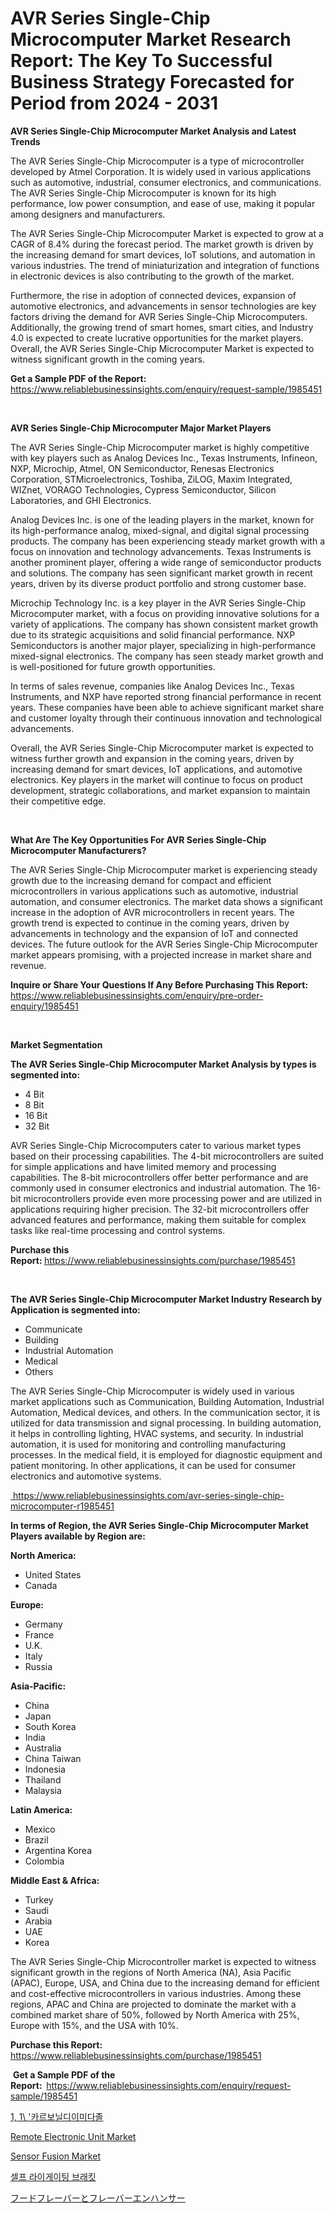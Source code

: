<p><h1>AVR Series Single-Chip Microcomputer Market Research Report: The Key To Successful Business Strategy Forecasted for Period from 2024 - 2031</h1></p><p><strong>AVR Series Single-Chip Microcomputer Market Analysis and Latest Trends</strong></p>
<p><p>The AVR Series Single-Chip Microcomputer is a type of microcontroller developed by Atmel Corporation. It is widely used in various applications such as automotive, industrial, consumer electronics, and communications. The AVR Series Single-Chip Microcomputer is known for its high performance, low power consumption, and ease of use, making it popular among designers and manufacturers.</p><p>The AVR Series Single-Chip Microcomputer Market is expected to grow at a CAGR of 8.4% during the forecast period. The market growth is driven by the increasing demand for smart devices, IoT solutions, and automation in various industries. The trend of miniaturization and integration of functions in electronic devices is also contributing to the growth of the market.</p><p>Furthermore, the rise in adoption of connected devices, expansion of automotive electronics, and advancements in sensor technologies are key factors driving the demand for AVR Series Single-Chip Microcomputers. Additionally, the growing trend of smart homes, smart cities, and Industry 4.0 is expected to create lucrative opportunities for the market players. Overall, the AVR Series Single-Chip Microcomputer Market is expected to witness significant growth in the coming years.</p></p>
<p><strong>Get a Sample PDF of the Report:&nbsp;</strong> <a href="https://www.reliablebusinessinsights.com/enquiry/request-sample/1985451">https://www.reliablebusinessinsights.com/enquiry/request-sample/1985451</a></p>
<p>&nbsp;</p>
<p><strong>AVR Series Single-Chip Microcomputer Major Market Players</strong></p>
<p><p>The AVR Series Single-Chip Microcomputer market is highly competitive with key players such as Analog Devices Inc., Texas Instruments, Infineon, NXP, Microchip, Atmel, ON Semiconductor, Renesas Electronics Corporation, STMicroelectronics, Toshiba, ZiLOG, Maxim Integrated, WIZnet, VORAGO Technologies, Cypress Semiconductor, Silicon Laboratories, and GHI Electronics.</p><p>Analog Devices Inc. is one of the leading players in the market, known for its high-performance analog, mixed-signal, and digital signal processing products. The company has been experiencing steady market growth with a focus on innovation and technology advancements. Texas Instruments is another prominent player, offering a wide range of semiconductor products and solutions. The company has seen significant market growth in recent years, driven by its diverse product portfolio and strong customer base.</p><p>Microchip Technology Inc. is a key player in the AVR Series Single-Chip Microcomputer market, with a focus on providing innovative solutions for a variety of applications. The company has shown consistent market growth due to its strategic acquisitions and solid financial performance. NXP Semiconductors is another major player, specializing in high-performance mixed-signal electronics. The company has seen steady market growth and is well-positioned for future growth opportunities.</p><p>In terms of sales revenue, companies like Analog Devices Inc., Texas Instruments, and NXP have reported strong financial performance in recent years. These companies have been able to achieve significant market share and customer loyalty through their continuous innovation and technological advancements.</p><p>Overall, the AVR Series Single-Chip Microcomputer market is expected to witness further growth and expansion in the coming years, driven by increasing demand for smart devices, IoT applications, and automotive electronics. Key players in the market will continue to focus on product development, strategic collaborations, and market expansion to maintain their competitive edge.</p></p>
<p>&nbsp;</p>
<p><strong>What Are The Key Opportunities For AVR Series Single-Chip Microcomputer Manufacturers?</strong></p>
<p><p>The AVR Series Single-Chip Microcomputer market is experiencing steady growth due to the increasing demand for compact and efficient microcontrollers in various applications such as automotive, industrial automation, and consumer electronics. The market data shows a significant increase in the adoption of AVR microcontrollers in recent years. The growth trend is expected to continue in the coming years, driven by advancements in technology and the expansion of IoT and connected devices. The future outlook for the AVR Series Single-Chip Microcomputer market appears promising, with a projected increase in market share and revenue.</p></p>
<p><strong>Inquire or Share Your Questions If Any Before Purchasing This Report:</strong> <a href="https://www.reliablebusinessinsights.com/enquiry/pre-order-enquiry/1985451">https://www.reliablebusinessinsights.com/enquiry/pre-order-enquiry/1985451</a></p>
<p>&nbsp;</p>
<p><strong>Market Segmentation</strong></p>
<p><strong>The AVR Series Single-Chip Microcomputer Market Analysis by types is segmented into:</strong></p>
<p><ul><li>4 Bit</li><li>8 Bit</li><li>16 Bit</li><li>32 Bit</li></ul></p>
<p><p>AVR Series Single-Chip Microcomputers cater to various market types based on their processing capabilities. The 4-bit microcontrollers are suited for simple applications and have limited memory and processing capabilities. The 8-bit microcontrollers offer better performance and are commonly used in consumer electronics and industrial automation. The 16-bit microcontrollers provide even more processing power and are utilized in applications requiring higher precision. The 32-bit microcontrollers offer advanced features and performance, making them suitable for complex tasks like real-time processing and control systems.</p></p>
<p><strong>Purchase this Report:&nbsp;</strong><a href="https://www.reliablebusinessinsights.com/purchase/1985451">https://www.reliablebusinessinsights.com/purchase/1985451</a></p>
<p>&nbsp;</p>
<p><strong>The AVR Series Single-Chip Microcomputer Market Industry Research by Application is segmented into:</strong></p>
<p><ul><li>Communicate</li><li>Building</li><li>Industrial Automation</li><li>Medical</li><li>Others</li></ul></p>
<p><p>The AVR Series Single-Chip Microcomputer is widely used in various market applications such as Communication, Building Automation, Industrial Automation, Medical devices, and others. In the communication sector, it is utilized for data transmission and signal processing. In building automation, it helps in controlling lighting, HVAC systems, and security. In industrial automation, it is used for monitoring and controlling manufacturing processes. In the medical field, it is employed for diagnostic equipment and patient monitoring. In other applications, it can be used for consumer electronics and automotive systems.</p></p>
<p><a href="https://www.reliablebusinessinsights.com/avr-series-single-chip-microcomputer-r1985451">&nbsp;https://www.reliablebusinessinsights.com/avr-series-single-chip-microcomputer-r1985451</a></p>
<p><strong>In terms of Region, the AVR Series Single-Chip Microcomputer Market Players available by Region are:</strong></p>
<p>
    <p> <strong> North America: </strong>
        <ul>
            <li>United States</li>
            <li>Canada</li>
        </ul>
        </p> 
    <p> <strong> Europe: </strong>
        <ul>
            <li>Germany</li>
            <li>France</li>
            <li>U.K.</li>
            <li>Italy</li>
            <li>Russia</li>
        </ul>
        </p> 
    <p> <strong> Asia-Pacific: </strong>
        <ul>
            <li>China</li>
            <li>Japan</li>
            <li>South Korea</li>
            <li>India</li>
            <li>Australia</li>
            <li>China Taiwan</li>
            <li>Indonesia</li>
            <li>Thailand</li>
            <li>Malaysia</li>
        </ul>
        </p> 
    <p> <strong> Latin America: </strong>
        <ul>
            <li>Mexico</li>
            <li>Brazil</li>
            <li>Argentina Korea</li>
            <li>Colombia</li>
        </ul>
        </p> 
    <p> <strong> Middle East & Africa: </strong>
        <ul>
            <li>Turkey</li>
            <li>Saudi</li>
            <li>Arabia</li>
            <li>UAE</li>
            <li>Korea</li>
        </ul>
    </p>
    </p>
<p><p>The AVR Series Single-Chip Microcontroller market is expected to witness significant growth in the regions of North America (NA), Asia Pacific (APAC), Europe, USA, and China due to the increasing demand for efficient and cost-effective microcontrollers in various industries. Among these regions, APAC and China are projected to dominate the market with a combined market share of 50%, followed by North America with 25%, Europe with 15%, and the USA with 10%.</p></p>
<p><strong>Purchase this Report: </strong><a href="https://www.reliablebusinessinsights.com/purchase/1985451">https://www.reliablebusinessinsights.com/purchase/1985451</a></p>
<p>&nbsp;<strong>Get a Sample PDF of the Report:&nbsp;&nbsp;</strong><a href="https://www.reliablebusinessinsights.com/enquiry/request-sample/1985451">https://www.reliablebusinessinsights.com/enquiry/request-sample/1985451</a></p>
<p><strong></strong></p>
<p><p><a href="https://github.com/brendon65677/Market-Research-Report-List-1/blob/main/6733488158621.md">1, 1\ '카르보닐디이미다졸</a></p><p><a href="https://github.com/mdmisese/Market-Research-Report-List-1/blob/main/remote-electronic-unit-market.md">Remote Electronic Unit Market</a></p><p><a href="https://github.com/wybrqqeb6/Market-Research-Report-List-1/blob/main/sensor-fusion-market.md">Sensor Fusion Market</a></p><p><a href="https://github.com/Marcosoenrt565736/Market-Research-Report-List-1/blob/main/4815307158622.md">셀프 라이게이팅 브래킷</a></p><p><a href="https://medium.com/@juliafadel1922/%E9%A3%9F%E5%93%81%E9%A2%A8%E5%91%B3%E3%81%A8%E9%A2%A8%E5%91%B3%E5%A2%97%E5%BC%B7%E5%89%A4%E5%B8%82%E5%A0%B4%E3%81%AE%E3%82%B5%E3%82%A4%E3%82%BA%E3%81%A8%E3%82%B7%E3%82%A7%E3%82%A2%E5%88%86%E6%9E%90-%E6%88%90%E9%95%B7%E3%83%88%E3%83%AC%E3%83%B3%E3%83%89%E3%81%A8%E4%BA%88%E6%B8%AC-2024%E5%B9%B4-2031%E5%B9%B4-00940f2b5d73">フードフレーバーとフレーバーエンハンサー</a></p></p>